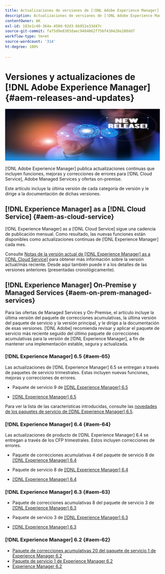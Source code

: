 ```yaml
---
title: Actualizaciones de versiones de [!DNL Adobe Experience Manager]
description: Actualizaciones de versiones de [!DNL Adobe Experience Manager]
contentOwner: AK
exl-id: 103e1c40-364e-450d-92d3-6b952e33d47c
source-git-commit: faf5d9e8303daec9484062f756f430428e280dd7
workflow-type: tm+mt
source-wordcount: '314'
ht-degree: 100%

---
```


# Versiones y actualizaciones de [!DNL Adobe Experience Manager] {#aem-releases-and-updates}

![[!DNL Experience Manager]Nuevas versiones](assets/new-aem-releases1.jpeg)

[!DNL Adobe Experience Manager] publica actualizaciones continuas que incluyen funciones, mejoras y correcciones de errores para [!DNL Cloud Service], Adobe Managed Services y ofertas on-premise.

Este artículo incluye la última versión de cada categoría de versión y le dirige a la documentación de dichas versiones.

## [!DNL Experience Manager] as a [!DNL Cloud Service] {#aem-as-cloud-service}

[!DNL Experience Manager] as a [!DNL Cloud Service] sigue una cadencia de publicación mensual. Como resultado, las nuevas funciones están disponibles como actualizaciones continuas de [!DNL Experience Manager] cada mes.

Consulte [Notas de la versión actual de [!DNL Experience Manager] as a [!DNL Cloud Service]](https://experienceleague.adobe.com/docs/experience-manager-cloud-service/release-notes/release-notes/release-notes-current.html?lang=es) para obtener más información sobre la versión actual/más reciente. Desde aquí también puede ir a los detalles de las versiones anteriores (presentadas cronológicamente).

## [!DNL Experience Manager] On-Premise y Managed Services {#aem-on-prem-managed-services}

Para las ofertas de Managed Services y On-Premise, el artículo incluye la última versión del paquete de correcciones acumulativas, la última versión del paquete de servicio y la versión principal, y le dirige a la documentación de esas versiones. [!DNL Adobe] recomienda revisar y aplicar el paquete de servicio más reciente seguido del último paquete de correcciones acumulativas para la versión de [!DNL Experience Manager], a fin de mantener una implementación estable, segura y actualizada.

### [!DNL Experience Manager] 6.5 {#aem-65}

Las actualizaciones de [!DNL Experience Manager] 6.5 se entregan a través de paquetes de servicio trimestrales. Estas incluyen nuevas funciones, mejoras y correcciones de errores.

* Paquete de servicio 9 de [[!DNL Experience Manager]  6.5](https://experienceleague.adobe.com/docs/experience-manager-65/release-notes/service-pack/sp-release-notes.html?lang=es)

* [[!DNL Experience Manager] 6.5](https://experienceleague.adobe.com/docs/experience-manager-65/release-notes/release-notes.html?lang=es)

Para ver la lista de las características introducidas, consulte las [novedades de los paquetes de servicio de [!DNL Experience Manager] 6.5](https://experienceleague.adobe.com/docs/experience-manager-65/release-notes/service-pack/new-features-latest-service-pack.html?lang=es#service-pack).

### [!DNL Experience Manager] 6.4 {#aem-64}

Las actualizaciones de producto de [!DNL Experience Manager] 6.4 se entregan a través de los CFP trimestrales. Estos incluyen correcciones de errores.

* Paquete de correcciones acumulativas 4 del paquete de servicio 8 de [[!DNL Experience Manager] 6.4](https://experienceleague.adobe.com/docs/experience-manager-64/release-notes/cfp-release-notes.html?lang=es)

* Paquete de servicio 8 de [[!DNL Experience Manager]  6.4](https://experienceleague.adobe.com/docs/experience-manager-64/release-notes/sp-release-notes.html?lang=es)

* [[!DNL Experience Manager] 6.4](https://experienceleague.adobe.com/docs/experience-manager-64/release-notes/release-notes.html?lang=es)

### [!DNL Experience Manager] 6.3 {#aem-63}

* Paquete de correcciones acumulativas 8 del paquete de servicio 3 de [[!DNL Experience Manager] 6.3](https://experienceleague.adobe.com/docs/experience-manager-release-information/aem-release-updates/previous-updates/release-notes-aem-6-3-cumulative-fix-pack.html?lang=es#previous-updates)

* Paquete de servicio 3 de [[!DNL Experience Manager]  6.3](https://helpx.adobe.com/es/experience-manager/6-3/release-notes/sp3-release-notes.html)

* [[!DNL Experience Manager] 6.3](https://helpx.adobe.com/experience-manager/6-3/release-notes.html)

### [!DNL Experience Manager] 6.2 {#aem-62}

<!-- TBD: This content will soon be archived and new links can move to aem-previous-versions.md article. See status in UGP-1894.
-->

* [Paquete de correcciones acumulativas 20 del paquete de servicio 1 de Experience Manager 6.2](https://experienceleague.adobe.com/docs/experience-manager-release-information/aem-release-updates/previous-updates/release-notes-aem-6-2-cumulative-fix-pack.html?lang=es)
* [Paquete de servicio 1 de Experience Manager 6.2](https://helpx.adobe.com/es/experience-manager/6-2/release-notes/sp1.html)
* [Experience Manager 6.2](https://helpx.adobe.com/es/experience-manager/6-2/release-notes.html)
